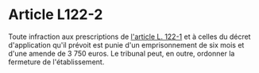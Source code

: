 # Article L122-2

<p>Toute infraction aux prescriptions de <a href='/code-de-commerce/partie-legislative/livre-ier-du-commerce-en-general/titre-ii-des-commercants/chapitre-ii-des-commercants-etrangers/l122-1.md'>l'article L. 122-1</a> et à celles du décret d'application qu'il prévoit est punie d'un emprisonnement de six mois et d'une amende de 3 750 euros. Le tribunal peut, en outre, ordonner la fermeture de l'établissement.</p>